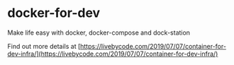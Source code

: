 # docker-for-dev
Make life easy with docker, docker-compose and dock-station

Find out more details at [https://livebycode.com/2019/07/07/container-for-dev-infra/](https://livebycode.com/2019/07/07/container-for-dev-infra/)
